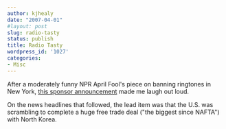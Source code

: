 ```yaml
---
author: kjhealy
date: "2007-04-01"
#layout: post
slug: radio-tasty
status: publish
title: Radio Tasty
wordpress_id: '1027'
categories:
- Misc
---
```


After a moderately funny NPR April Fool's piece on banning ringtones in New York, [this sponsor announcement](NPRSoylentGreen.mp3) made me laugh out loud.

On the news headlines that followed, the lead item was that the U.S. was scrambling to complete a huge free trade deal ("the biggest since NAFTA") with North Korea.
